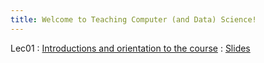 ```yaml
---
title: Welcome to Teaching Computer (and Data) Science!
---
```


Lec01
: [Introductions and orientation to the course](#)
  : [Slides](https://docs.google.com/presentation/d/1NaM1ulcoKRr60AZUIRUUwXfrd9QNTjnuz5d4xSA_8xA/edit?usp=sharing)

